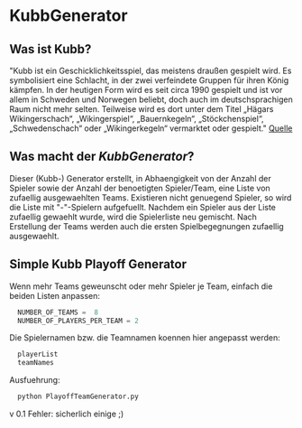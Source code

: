 
# KubbGenerator

## Was ist Kubb?
"Kubb ist ein Geschicklichkeitsspiel, das meistens draußen gespielt wird. Es symbolisiert eine Schlacht, in der zwei verfeindete Gruppen für ihren König kämpfen. In der heutigen Form wird es seit circa 1990 gespielt und ist vor allem in Schweden und Norwegen beliebt, doch auch im deutschsprachigen Raum nicht mehr selten. Teilweise wird es dort unter dem Titel „Hägars Wikingerschach“, „Wikingerspiel“, „Bauernkegeln“, „Stöckchenspiel“, „Schwedenschach“ oder „Wikingerkegeln“ vermarktet oder gespielt." [Quelle](https://de.wikipedia.org/wiki/Kubb "Wikipedia Kubb")


## Was macht der _KubbGenerator_?
Dieser (Kubb-) Generator erstellt, in Abhaengigkeit von der Anzahl der Spieler sowie der Anzahl der benoetigten Spieler/Team, eine Liste von zufaellig ausgewaehlten Teams. Existieren nicht genuegend Spieler, so wird die Liste mit "-"-Spielern aufgefuellt. Nachdem ein Spieler aus der Liste zufaellig gewaehlt wurde, wird die Spielerliste neu gemischt.
Nach Erstellung der Teams werden auch die ersten Spielbegegnungen zufaellig ausgewaehlt.

## Simple Kubb Playoff Generator

Wenn mehr Teams geweunscht oder mehr Spieler je Team, einfach die beiden Listen anpassen:

```python
  NUMBER_OF_TEAMS =  8
  NUMBER_OF_PLAYERS_PER_TEAM = 2
```  	
Die Spielernamen bzw. die Teamnamen koennen hier angepasst werden:

```python
  playerList 
  teamNames 
```  
Ausfuehrung:

```python
  python PlayoffTeamGenerator.py
```    
v 0.1
Fehler: sicherlich einige ;)


